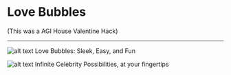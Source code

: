 # Love Bubbles

(This was a AGI House Valentine Hack)

---

![alt text](https://bashify.io/img/5b3d5d1c94aac4cbd45cf40e35d44f4c)
Love Bubbles: Sleek, Easy, and Fun

![alt text](https://i.postimg.cc/prMwVJYp/temp-Imagee-CC3lo.avif)
Infinite Celebrity Possibilities, at your fingertips
